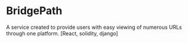 # BridgePath
A service created to provide users with easy viewing of numerous URLs through one platform. [React, solidity, django]
